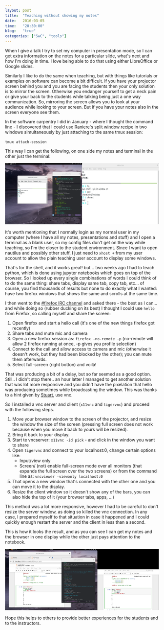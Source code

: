 ```yaml
---
layout: post
title:  "Teaching without showing my notes"
date:   2016-03-05
time:   "20:30:00"
blog:   "true"
categories: ["SwC", "tools"]
---
```


When I give a talk I try to set my computer in presentation mode, so I can get
extra information on the notes for a particular slide, what's next and how I'm
doing in time. I love being able to do that using either LibreOffice or Google
slides.

Similarly I like to do the same when teaching, but with things like tutorials or
examples on software can become a bit difficult. If you have your projector
screen behind you and you are facing the students then your only solution is to
mirror the screen. Otherwise you endanger yourself to get a neck pain or give
your back to the students while talking being just a one way communication. So,
mirroring the screen allows you to look at your audience while looking to your
screen. But if you have your notes also in the screen everyone see them.

In the software carpentry I did in January - where I thought the command line -
I discovered that I could use [Raniere's][raniere] [split window recipe][split]
in two windows simultaneously by just attaching to the same tmux session:

`tmux attach-session`

This way I can get the following, on one side my notes and terminal in the other
just the terminal:

<img height="200px" alt="Sharing terminal" src="/gallery/images/2016/03/2016-03-05-swc-tmux.png">

It's worth mentioning that I normally login as my normal user in my computer
(where I have all my notes, presentations and stuff) and I open a terminal as a
blank user, so my config files don't get on the way while teaching, so I'm the
closer to the student environment. Since I want to open nautilus and possibly
other stuff, I just need to `xhost +` from my user account to allow the plain
teaching user account to display some windows.

That's for the shell, and it works great! but... two weeks ago I had to teach
python, which is done using jupyter notebooks which goes on top of the browser.
So I looked up every single combinations of words I could think of to do the
same thing: share tabs, display same tab, copy tab, etc... of course, you find
thousands of results but none to do exactly what I wanted: have two firefox
windows that shows the same and scrolls at the same time.

I then went to the [#firefox IRC channel][firefoxIRC] and asked there - the best
as I can... and while doing so (rubber ducking on its best) I thought I could
use `hello` from Firefox, so calling myself and share the screen:

1. Open firefox and start a hello call (it's one of the new things firefox got
   recently)
2. Share tabs and mute mic and camera
3. Open a new firefox session as: `firefox -no-remote -p` (no-remote will allow
   2 firefox running at once, -p gives you profile selection)
4. Connect to the call and allow access to camera and mic (otherwise it doesn't
   work, but they had been blocked by the other); you can mute them afterwards.
5. Select full-screen (right botton) and voilà!

That was producing a bit of a delay, but so far seemed as a good option. Still..
I didn't stop there.. an hour latter I managed to get another solution that was
lot more responsive and you didn't have the pixelation that hello was producing
sometimes while broadcasting the window. This was thanks to a hint given by
[Stuart][stuart], use vnc.

So I installed a vnc server and client (`x11vnc` and `tigervnc`) and proceed
with the following steps.

1. Move your browser window to the screen of the projector, and resize the
   window the size of the screen (pressing full screen does not work because
   when you move it back to yours will be resized).
2. Bring it back to your display.
3. Start te vncserver: `x11vnc -id pick` - and click in the window you want to
   share
4.  Open `tigervnc` and connect to your localhost:0, change certain options
    like:
     - Input/view only
     - Screen/ (not) enable full-screen mode over all monitors (that expands the
   full screen over the two screens) or from the command line as: `vncviewer
   -viewonly localhost:0`
5. That opens a new window that's connected with the other one and you can move it to the display.
6. Resize the client window so it doesn't show any of the bars, you can also
   hide the top of it (your browser tabs, apps, ...)

This method was a lot more responsive, however I had to be careful to don't
resize the server window, as doing so killed the vnc connection. In any case, I
prepared myself to that situation in case it happened and I could quickly enough
restart the server and the client in less than a second.

This is how it looks the result, and as you can see I can get my notes and the
browser in one display while the other just pays attention to the notebook.

<img height="200px" alt="Sharing terminal" src="/gallery/images/2016/03/2016-03-05-swc-firefox.png">

Hope this helps to others to provide better experiences for the students and to
the instructors.

[raniere]: https://github.com/rgaiacs
[split]: https://github.com/rgaiacs/swc-shell-split-window
[firefoxIRC]: http://chat.mibbit.com/?server=irc.mozilla.org&channel=#firefox
[stuart]: http://stuartmumford.uk/

